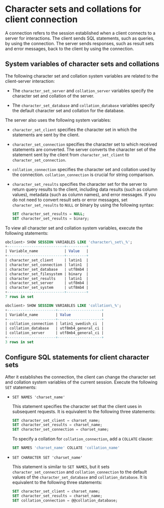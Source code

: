 # Character sets and collations for client connection

A connection refers to the session established when a client connects to a server for interactions. The client sends SQL statements, such as queries, by using the connection. The server sends responses, such as result sets and error messages, back to the client by using the connection.

## System variables of character sets and collations

The following character set and collation system variables are related to the client-server interaction:

* The `character_set_server` and `collation_server` variables specify the character set and collation of the server.

* The `character_set_database` and `collation_database` variables specify the default character set and collation for the database.

The server also uses the following system variables:

* `character_set_client` specifies the character set in which the statements are sent by the client.

* `character_set_connection` specifies the character set to which received statements are converted. The server converts the character set of the statement sent by the client from `character_set_client` to `character_set_connection`.

* `collation_connection` specifies the character set and collation used by the connection. `collation_connection` is crucial for string comparison.

* `character_set_results` specifies the character set for the server to return query results to the client, including data results (such as column values), metadata (such as column names), and error messages. If you do not need to convert result sets or error messages, set `character_set_results` to `NULL` or binary by using the following syntax:

   ```sql
   SET character_set_results = NULL;
   SET character_set_results = binary;
   ```

To view all character set and collation system variables, execute the following statements:

```sql
obclient> SHOW SESSION VARIABLES LIKE 'character\_set\_%';
+--------------------------+---------+
| Variable_name            | Value   |
+--------------------------+---------+
| character_set_client     | latin1  |
| character_set_connection | latin1  |
| character_set_database   | utf8mb4 |
| character_set_filesystem | binary  |
| character_set_results    | latin1  |
| character_set_server     | utf8mb4 |
| character_set_system     | utf8mb4 |
+--------------------------+---------+
7 rows in set

obclient> SHOW SESSION VARIABLES LIKE 'collation\_%';
+----------------------+--------------------+
| Variable_name        | Value              |
+----------------------+--------------------+
| collation_connection | latin1_swedish_ci  |
| collation_database   | utf8mb4_general_ci |
| collation_server     | utf8mb4_general_ci |
+----------------------+--------------------+
3 rows in set
```

## Configure SQL statements for client character sets

After it establishes the connection, the client can change the character set and collation system variables of the current session. Execute the following `SET` statements:

* `SET NAMES 'charset_name'`

   This statement specifies the character set that the client uses in subsequent requests. It is equivalent to the following three statements:

   ```sql
   SET character_set_client = charset_name;
   SET character_set_results = charset_name;
   SET character_set_connection = charset_name;
   ```

   To specify a collation for `collation_connection`, add a `COLLATE` clause:

   ```sql
   SET NAMES 'charset_name' COLLATE 'collation_name'
   ```

* `SET CHARACTER SET 'charset_name'`

   This statement is similar to `SET NAMES`, but it sets `character_set_connection` and `collation_connection` to the default values of the `character_set_database` and `collation_database`. It is equivalent to the following three statements:

   ```sql
   SET character_set_client = charset_name;
   SET character_set_results = charset_name;
   SET collation_connection = @@collation_database;
   ```
